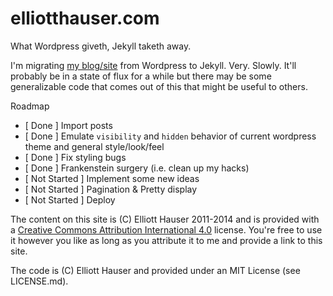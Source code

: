 elliotthauser.com
=================

What Wordpress giveth, Jekyll taketh away.

I'm migrating [my blog/site](http://elliotthauser.com) from Wordpress to Jekyll.  Very. Slowly.  It'll probably be in a state of flux for a while but there may be some generalizable code that comes out of this that might be useful to others.

Roadmap
* [ Done ] Import posts
* [ Done ] Emulate `visibility` and `hidden` behavior of current wordpress theme and general style/look/feel
* [ Done ] Fix styling bugs
* [ Done ] Frankenstein surgery (i.e. clean up my hacks)
* [ Not Started ] Implement some new ideas
* [ Not Started ] Pagination & Pretty display
* [ Not Started ] Deploy


The content on this site is (C) Elliott Hauser 2011-2014 and is provided with a [Creative Commons Attribution International 4.0](http://creativecommons.org/licenses/by/4.0/) license.  You're free to use it however you like as long as you attribute it to me and provide a link to this site.

The code is (C) Elliott Hauser and provided under an MIT License (see LICENSE.md).
